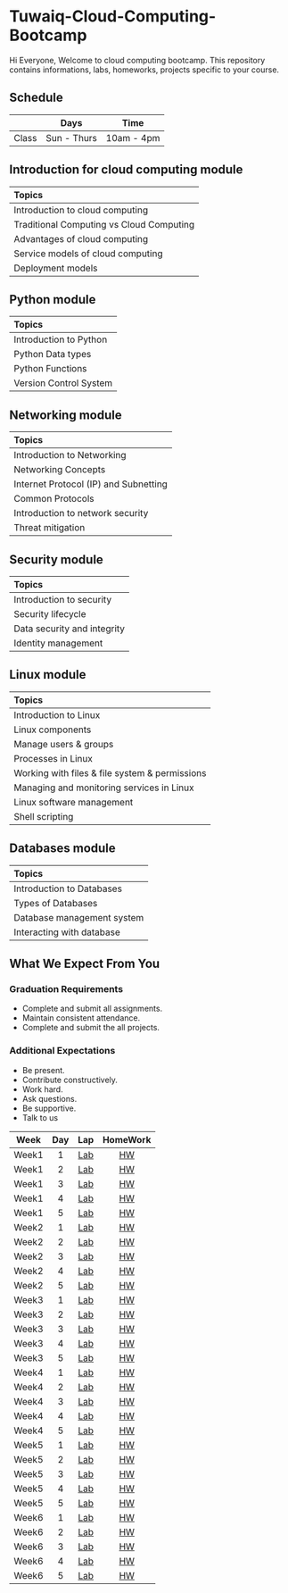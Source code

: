 # Tuwaiq-Cloud-Computing-Bootcamp
Hi Everyone, Welcome to cloud computing bootcamp. This repository contains informations, labs, homeworks, projects specific to your course.

## Schedule
|  | Days | Time |
| --- | ------------- | ------------- |
| Class | Sun - Thurs  | 10am - 4pm  |



## Introduction for cloud computing module


| Topics |
| :--- |
| Introduction to cloud computing  |
| Traditional Computing vs Cloud Computing  |
| Advantages of cloud computing | 
| Service models of cloud computing  |
| Deployment models | 



## Python module

| Topics |
| :--- |
| Introduction to Python  |
| Python Data types  |
| Python Functions  | 
| Version Control System |

## Networking module

| Topics |
| :--- |
| Introduction to Networking  | 
| Networking Concepts |
| Internet Protocol (IP) and Subnetting   |
| Common Protocols |
| Introduction to network security |
| Threat mitigation |

## Security module

| Topics |
| :--- |
| Introduction to security | 
| Security lifecycle  |
| Data security and integrity   |
| Identity management |

## Linux module

| Topics |
| :--- |
| Introduction to Linux  | 
| Linux components |
| Manage users & groups |
| Processes in Linux  |
| Working with files & file system & permissions |
| Managing and monitoring services in Linux |
| Linux software management |
| Shell scripting |

## Databases module

| Topics |
| :--- |
| Introduction to Databases | 
| Types of Databases |
| Database management system   |
| Interacting with database |

## What We Expect From You
### Graduation Requirements
* Complete and submit all assignments.
* Maintain consistent attendance.
* Complete and submit the all projects.
### Additional Expectations
* Be present.
* Contribute constructively.
* Work hard.
* Ask questions.
* Be supportive.
* Talk to us



| Week | Day | Lap | HomeWork |
|:----:|:---:|:---:|:--------:|
| Week1| 1   |[Lab](https://github.com/Tuwaiq-Cloud-Computing/Tuwaiq-Cloud-Computing-Bootcamp)|[HW](https://github.com/Tuwaiq-Cloud-Computing/Tuwaiq-Cloud-Computing-Bootcamp)
| Week1| 2   |[Lab](https://github.com/Tuwaiq-Cloud-Computing/Tuwaiq-Cloud-Computing-Bootcamp)|[HW](https://github.com/Tuwaiq-Cloud-Computing/Tuwaiq-Cloud-Computing-Bootcamp)
| Week1| 3   |[Lab](https://github.com/Tuwaiq-Cloud-Computing/Tuwaiq-Cloud-Computing-Bootcamp)|[HW](https://github.com/Tuwaiq-Cloud-Computing/Tuwaiq-Cloud-Computing-Bootcamp)
| Week1| 4   |[Lab](https://github.com/Tuwaiq-Cloud-Computing/Tuwaiq-Cloud-Computing-Bootcamp)|[HW](https://github.com/Tuwaiq-Cloud-Computing/Tuwaiq-Cloud-Computing-Bootcamp)
| Week1| 5   |[Lab](https://github.com/Tuwaiq-Cloud-Computing/Tuwaiq-Cloud-Computing-Bootcamp)|[HW](https://github.com/Tuwaiq-Cloud-Computing/Tuwaiq-Cloud-Computing-Bootcamp)
| Week2| 1   |[Lab](https://github.com/Tuwaiq-Cloud-Computing/Tuwaiq-Cloud-Computing-Bootcamp)|[HW](https://github.com/Tuwaiq-Cloud-Computing/Tuwaiq-Cloud-Computing-Bootcamp)
| Week2| 2   |[Lab](https://github.com/Tuwaiq-Cloud-Computing/Tuwaiq-Cloud-Computing-Bootcamp)|[HW](https://github.com/Tuwaiq-Cloud-Computing/Tuwaiq-Cloud-Computing-Bootcamp)
| Week2| 3   |[Lab](https://github.com/Tuwaiq-Cloud-Computing/Tuwaiq-Cloud-Computing-Bootcamp)|[HW](https://github.com/Tuwaiq-Cloud-Computing/Tuwaiq-Cloud-Computing-Bootcamp)
| Week2| 4   |[Lab](https://github.com/Tuwaiq-Cloud-Computing/Tuwaiq-Cloud-Computing-Bootcamp)|[HW](https://github.com/Tuwaiq-Cloud-Computing/Tuwaiq-Cloud-Computing-Bootcamp)
| Week2| 5   |[Lab](https://github.com/Tuwaiq-Cloud-Computing/Tuwaiq-Cloud-Computing-Bootcamp)|[HW](https://github.com/Tuwaiq-Cloud-Computing/Tuwaiq-Cloud-Computing-Bootcamp)
| Week3| 1   |[Lab](https://github.com/Tuwaiq-Cloud-Computing/Tuwaiq-Cloud-Computing-Bootcamp)|[HW](https://github.com/Tuwaiq-Cloud-Computing/Tuwaiq-Cloud-Computing-Bootcamp)
| Week3| 2   |[Lab](https://github.com/Tuwaiq-Cloud-Computing/Tuwaiq-Cloud-Computing-Bootcamp)|[HW](https://github.com/Tuwaiq-Cloud-Computing/Tuwaiq-Cloud-Computing-Bootcamp)
| Week3| 3   |[Lab](https://github.com/Tuwaiq-Cloud-Computing/Tuwaiq-Cloud-Computing-Bootcamp)|[HW](https://github.com/Tuwaiq-Cloud-Computing/Tuwaiq-Cloud-Computing-Bootcamp)
| Week3| 4   |[Lab](https://github.com/Tuwaiq-Cloud-Computing/Tuwaiq-Cloud-Computing-Bootcamp)|[HW](https://github.com/Tuwaiq-Cloud-Computing/Tuwaiq-Cloud-Computing-Bootcamp)
| Week3| 5   |[Lab](https://github.com/Tuwaiq-Cloud-Computing/Tuwaiq-Cloud-Computing-Bootcamp)|[HW](https://github.com/Tuwaiq-Cloud-Computing/Tuwaiq-Cloud-Computing-Bootcamp)
| Week4| 1   |[Lab](https://github.com/Tuwaiq-Cloud-Computing/Tuwaiq-Cloud-Computing-Bootcamp)|[HW](https://github.com/Tuwaiq-Cloud-Computing/Tuwaiq-Cloud-Computing-Bootcamp)
| Week4| 2   |[Lab](https://github.com/Tuwaiq-Cloud-Computing/Tuwaiq-Cloud-Computing-Bootcamp)|[HW](https://github.com/Tuwaiq-Cloud-Computing/Tuwaiq-Cloud-Computing-Bootcamp)
| Week4| 3   |[Lab](https://github.com/Tuwaiq-Cloud-Computing/Tuwaiq-Cloud-Computing-Bootcamp)|[HW](https://github.com/Tuwaiq-Cloud-Computing/Tuwaiq-Cloud-Computing-Bootcamp)
| Week4| 4   |[Lab](https://github.com/Tuwaiq-Cloud-Computing/Tuwaiq-Cloud-Computing-Bootcamp)|[HW](https://github.com/Tuwaiq-Cloud-Computing/Tuwaiq-Cloud-Computing-Bootcamp)
| Week4| 5   |[Lab](https://github.com/Tuwaiq-Cloud-Computing/Tuwaiq-Cloud-Computing-Bootcamp)|[HW](https://github.com/Tuwaiq-Cloud-Computing/Tuwaiq-Cloud-Computing-Bootcamp)
| Week5| 1   |[Lab](https://github.com/Tuwaiq-Cloud-Computing/Tuwaiq-Cloud-Computing-Bootcamp)|[HW](https://github.com/Tuwaiq-Cloud-Computing/Tuwaiq-Cloud-Computing-Bootcamp)
| Week5| 2   |[Lab](https://github.com/Tuwaiq-Cloud-Computing/Tuwaiq-Cloud-Computing-Bootcamp)|[HW](https://github.com/Tuwaiq-Cloud-Computing/Tuwaiq-Cloud-Computing-Bootcamp)
| Week5| 3   |[Lab](https://github.com/Tuwaiq-Cloud-Computing/Tuwaiq-Cloud-Computing-Bootcamp)|[HW](https://github.com/Tuwaiq-Cloud-Computing/Tuwaiq-Cloud-Computing-Bootcamp)
| Week5| 4   |[Lab](https://github.com/Tuwaiq-Cloud-Computing/Tuwaiq-Cloud-Computing-Bootcamp)|[HW](https://github.com/Tuwaiq-Cloud-Computing/Tuwaiq-Cloud-Computing-Bootcamp)
| Week5| 5   |[Lab](https://github.com/Tuwaiq-Cloud-Computing/Tuwaiq-Cloud-Computing-Bootcamp)|[HW](https://github.com/Tuwaiq-Cloud-Computing/Tuwaiq-Cloud-Computing-Bootcamp)
| Week6| 1   |[Lab](https://github.com/Tuwaiq-Cloud-Computing/Tuwaiq-Cloud-Computing-Bootcamp)|[HW](https://github.com/Tuwaiq-Cloud-Computing/Tuwaiq-Cloud-Computing-Bootcamp)
| Week6| 2   |[Lab](https://github.com/Tuwaiq-Cloud-Computing/Tuwaiq-Cloud-Computing-Bootcamp)|[HW](https://github.com/Tuwaiq-Cloud-Computing/Tuwaiq-Cloud-Computing-Bootcamp)
| Week6| 3   |[Lab](https://github.com/Tuwaiq-Cloud-Computing/Tuwaiq-Cloud-Computing-Bootcamp)|[HW](https://github.com/Tuwaiq-Cloud-Computing/Tuwaiq-Cloud-Computing-Bootcamp)
| Week6| 4   |[Lab](https://github.com/Tuwaiq-Cloud-Computing/Tuwaiq-Cloud-Computing-Bootcamp)|[HW](https://github.com/Tuwaiq-Cloud-Computing/Tuwaiq-Cloud-Computing-Bootcamp)
| Week6| 5   |[Lab](https://github.com/Tuwaiq-Cloud-Computing/Tuwaiq-Cloud-Computing-Bootcamp)|[HW](https://github.com/Tuwaiq-Cloud-Computing/Tuwaiq-Cloud-Computing-Bootcamp)


